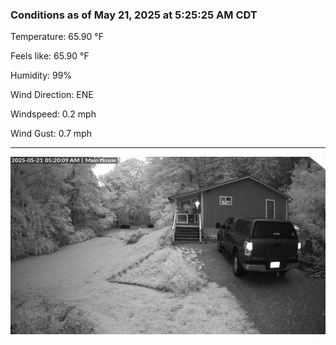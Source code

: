 ### Conditions as of May 21, 2025 at 5:25:25 AM CDT 

Temperature: 65.90 &deg;F

Feels like: 65.90 &deg;F

Humidity: 99%

Wind Direction: ENE

Windspeed: 0.2 mph

Wind Gust: 0.7 mph

---

<img src="./images/latest.jpeg"/>

